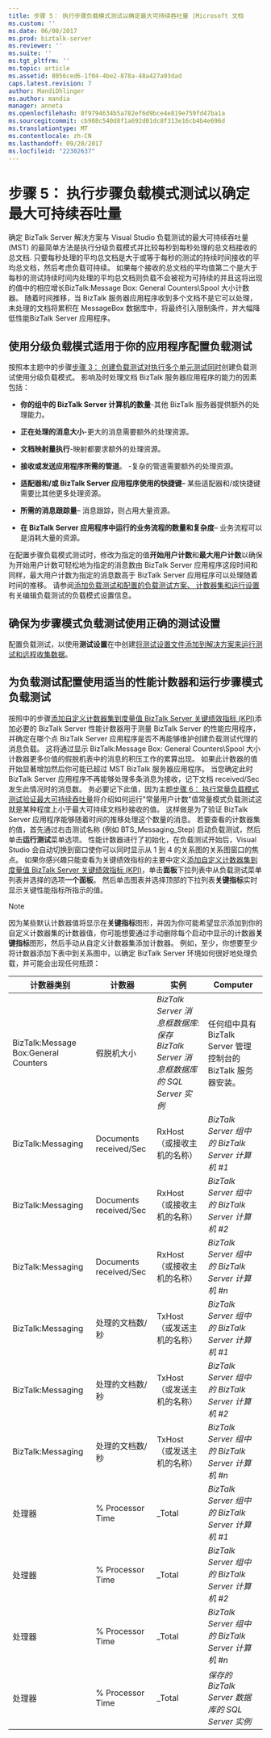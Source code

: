 ```yaml
---
title: 步骤 5： 执行步骤负载模式测试以确定最大可持续吞吐量 |Microsoft 文档
ms.custom: ''
ms.date: 06/08/2017
ms.prod: biztalk-server
ms.reviewer: ''
ms.suite: ''
ms.tgt_pltfrm: ''
ms.topic: article
ms.assetid: 8056ced6-1f04-4be2-878a-48a427a93dad
caps.latest.revision: 7
author: MandiOhlinger
ms.author: mandia
manager: anneta
ms.openlocfilehash: 8f9794634b5a782ef6d9bce4e819e759fd47ba1a
ms.sourcegitcommit: cb908c540d8f1a692d01dc8f313e16cb4b4e696d
ms.translationtype: MT
ms.contentlocale: zh-CN
ms.lasthandoff: 09/20/2017
ms.locfileid: "22302637"
---
```

# <a name="step-5-perform-step-load-pattern-tests-to-determine-maximum-sustainable-throughput"></a>步骤 5： 执行步骤负载模式测试以确定最大可持续吞吐量
确定 BizTalk Server 解决方案与 Visual Studio 负载测试的最大可持续吞吐量 (MST) 的最简单方法是执行分级负载模式并比较每秒到每秒处理的总文档接收的总文档. 只要每秒处理的平均总文档是大于或等于每秒的测试的持续时间接收的平均总文档，然后考虑负载可持续。 如果每个接收的总文档的平均值第二个是大于每秒的测试持续时间内处理的平均总文档则负载不会被视为可持续的并且这将出现的值中的相应增长BizTalk:Message Box: General Counters\Spool 大小计数器。 随着时间推移，当 BizTalk 服务器应用程序收到多个文档不是它可以处理，未处理的文档将累积在 MessageBox 数据库中，将最终引入限制条件，并大幅降低性能BizTalk Server 应用程序。  
  
## <a name="configure-the-load-test-with-a-step-load-pattern-appropriate-for-your-application"></a>使用分级负载模式适用于你的应用程序配置负载测试  
 按照本主题中的步骤[步骤 3： 创建负载测试对执行多个单元测试同时](../technical-guides/step-3-create-a-load-test-to-perform-multiple-unit-tests-simultaneously.md)创建负载测试使用分级负载模式。 影响及时处理文档 BizTalk 服务器应用程序的能力的因素包括：  
  
-   **你的组中的 BizTalk Server 计算机的数量**-其他 BizTalk 服务器提供额外的处理能力。  
  
-   **正在处理的消息大小**-更大的消息需要额外的处理资源。  
  
-   **文档映射量执行**-映射都要求额外的处理资源。  
  
-   **接收或发送应用程序所需的管道**。 -复杂的管道需要额外的处理资源。  
  
-   **适配器和/或 BizTalk Server 应用程序使用的快捷键**– 某些适配器和/或快捷键需要比其他更多处理资源。  
  
-   **所需的消息跟踪量**– 消息跟踪，则占用大量资源。  
  
-   **在 BizTalk Server 应用程序中运行的业务流程的数量和复杂度**– 业务流程可以是消耗大量的资源。  
  
 在配置步骤负载模式测试时，修改为指定的值**开始用户计数**和**最大用户计数**以确保为开始用户计数可轻松地为指定的消息数由 BizTalk Server 应用程序这段时间和同样，最大用户计数为指定的消息数高于 BizTalk Server 应用程序可以处理随着时间的推移。 请参阅[添加负载测试和配置的负载测试方案、 计数器集和运行设置](../technical-guides/step-3-create-a-load-test-to-perform-multiple-unit-tests-simultaneously.md#BKMK_StepLoadTest)有关编辑负载测试的负载模式设置信息。  
  
## <a name="ensure-that-the-correct-test-settings-are-used-for-the-step-pattern-load-test"></a>确保为步骤模式负载测试使用正确的测试设置  
 配置负载测试，以使用**测试设置**在中创建[将测试设置文件添加到解决方案来运行测试和远程收集数据](../technical-guides/step-3-create-a-load-test-to-perform-multiple-unit-tests-simultaneously.md#BKMK_TestSettings)。  
  
## <a name="configure-the-load-test-with-the-appropriate-performance-counters-and-run-the-step-pattern-load-test"></a>为负载测试配置使用适当的性能计数器和运行步骤模式负载测试  
 按照中的步骤[添加自定义计数器集到度量值 BizTalk Server 关键绩效指标 (KPI)](../technical-guides/step-3-create-a-load-test-to-perform-multiple-unit-tests-simultaneously.md#BKMK_BTSCounters)添加必要的 BizTalk Server 性能计数器用于测量 BizTalk Server 的性能应用程序，并确定在哪个点 BizTalk Server 应用程序是否不再能够维护创建负载测试代理的消息负载。 这将通过显示 BizTalk:Message Box: General Counters\Spool 大小计数器更多价值的假脱机表中的消息的积压工作的累算出现。 如果此计数器的值开始显著增加然后你可能已超过 MST BizTalk 服务器应用程序。 当您确定此时 BizTalk Server 应用程序不再能够处理多条消息为接收，记下文档 received/Sec 发生此情况时的消息数。 务必要记下此值，因为主题[步骤 6： 执行常量负载模式测试验证最大可持续吞吐量](../technical-guides/step-6-complete-load-pattern-tests-to-verify-maximum-sustainable-throughput.md)将介绍如何运行"常量用户计数"值常量模式负载测试这就是某种程度上小于最大可持续文档秒接收的值。 这样做是为了验证 BizTalk Server 应用程序能够随着时间的推移处理这个数量的消息。 若要查看的计数器集的值，首先通过右击测试名称 (例如 BTS_Messaging_Step) 启动负载测试，然后单击**运行测试**菜单选项。 性能计数器进行了初始化，在负载测试开始后，Visual Studio 会自动切换到窗口使你可以同时显示从 1 到 4 的关系图的关系图窗口的焦点。 如果你感兴趣只能查看为关键绩效指标的主要中定义[添加自定义计数器集到度量值 BizTalk Server 关键绩效指标 (KPI)](../technical-guides/step-3-create-a-load-test-to-perform-multiple-unit-tests-simultaneously.md#BKMK_BTSCounters)，单击**面板**下拉列表中从负载测试菜单列表并选择的选项**一个面板**。 然后单击图表并选择顶部的下拉列表**关键指标**实时显示关键性能指标所指示的值。  
  
> [!NOTE]  
>  因为某些默认计数器值将显示在**关键指标**图形，并因为你可能希望显示添加到你的自定义计数器集的计数器值，你可能想要通过手动删除每个启动中显示的计数器**关键指标**图形，然后手动从自定义计数器集添加计数器。 例如，至少，你想要至少将计数器添加下表中到关系图中，以确定 BizTalk Server 环境如何很好地处理负载，并可能会出现任何瓶颈：  
  
|计数器类别|计数器|实例|Computer|  
|----------------------|-------------|--------------|--------------|  
|BizTalk:Message Box:General Counters |假脱机大小|*BizTalk Server 消息框数据库*:*保存 BizTalk Server 消息框数据库的 SQL Server 实例*|任何组中具有 BizTalk Server 管理控制台的 BizTalk 服务器安装。|  
|BizTalk:Messaging|Documents received/Sec|RxHost （或接收主机的名称）|*BizTalk Server 组中的 BizTalk Server 计算机 #1*|  
|BizTalk:Messaging|Documents received/Sec|RxHost （或接收主机的名称）|*BizTalk Server 组中的 BizTalk Server 计算机 #2*|  
|BizTalk:Messaging|Documents received/Sec|RxHost （或接收主机的名称）|*BizTalk Server 组中的 BizTalk Server 计算机 #n*|  
|BizTalk:Messaging|处理的文档数/秒|TxHost （或发送主机的名称）|*BizTalk Server 组中的 BizTalk Server 计算机 #1*|  
|BizTalk:Messaging|处理的文档数/秒|TxHost （或发送主机的名称）|*BizTalk Server 组中的 BizTalk Server 计算机 #2*|  
|BizTalk:Messaging|处理的文档数/秒|TxHost （或发送主机的名称）|*BizTalk Server 组中的 BizTalk Server 计算机 #n*|  
|处理器|% Processor Time|_Total|*BizTalk Server 组中的 BizTalk Server 计算机 #1*|  
|处理器|% Processor Time|_Total|*BizTalk Server 组中的 BizTalk Server 计算机 #2*|  
|处理器|% Processor Time|_Total|*BizTalk Server 组中的 BizTalk Server 计算机 #n*|  
|处理器|% Processor Time|_Total|*保存的 BizTalk Server 数据库的 SQL Server 实例*|